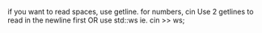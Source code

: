 if you want to read spaces, use getline. for numbers, cin
Use 2 getlines to read in the newline first
OR use std::ws
ie. 
cin >> ws;

